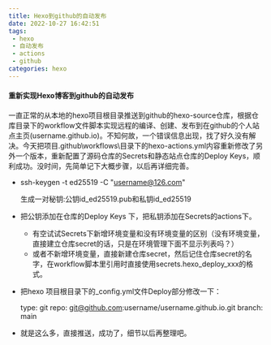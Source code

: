 ```yaml
---
title: Hexo到github的自动发布
date: 2022-10-27 16:42:51
tags:
 - hexo
 - 自动发布
 - actions
 - github
categories: hexo
---
```




#### 重新实现Hexo博客到github的自动发布

一直正常的从本地的hexo项目根目录推送到github的hexo-source仓库，根据仓库目录下的workflow文件脚本实现远程的编译、创建、发布到在github的个人站点主页(username.github.io)。不知何故，一个错误信息出现，找了好久没有解决。今天把项目\.github\workflows\目录下的hexo-actions.yml内容重新修改了另外一个版本，重新配置了源码仓库的Secrets和静态站点仓库的Deploy Keys，顺利成功。没时间，先简单记下大概步骤，以后再详细完善。

* ssh-keygen -t ed25519  -C "username@126.com"    

  生成一对秘钥:公钥id_ed25519.pub和私钥id_ed25519

* 把公钥添加在仓库的Deploy Keys 下，把私钥添加在Secrets的actions下。
  * 有空试试Secrets下新增环境变量和没有环境变量的区别（没有环境变量，直接建立仓库secret的话，只是在环境管理下面不显示列表吗？）
  * 或者不新增环境变量，直接新建仓库secret，然后记住仓库secret的名字，在workflow脚本里引用时直接使用secrets.hexo_deploy_xxx的格式。

* 把hexo 项目根目录下的_config.yml文件Deploy部分修改一下：


    type: git
    repo: git@github.com:username/username.github.io.git
    branch: main

* 就是这么多，直接推送，成功了，细节以后再整理吧。
